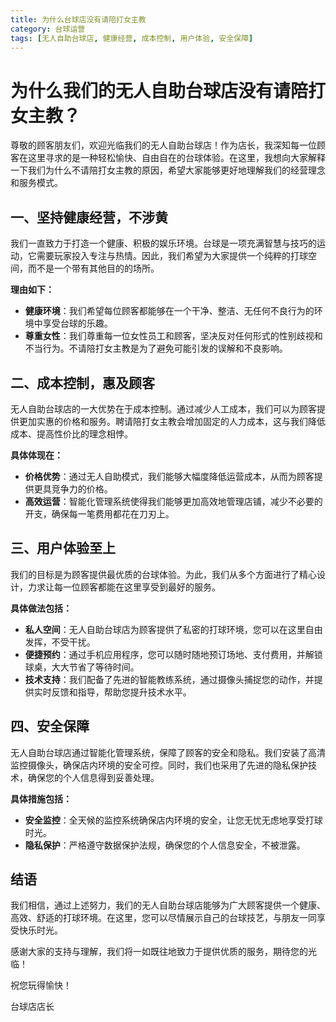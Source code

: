 ```yaml
---
title: 为什么台球店没有请陪打女主教
category: 台球运营
tags: [无人自助台球店, 健康经营, 成本控制, 用户体验, 安全保障]
---
```

# 为什么我们的无人自助台球店没有请陪打女主教？

尊敬的顾客朋友们，欢迎光临我们的无人自助台球店！作为店长，我深知每一位顾客在这里寻求的是一种轻松愉快、自由自在的台球体验。在这里，我想向大家解释一下我们为什么不请陪打女主教的原因，希望大家能够更好地理解我们的经营理念和服务模式。

## 一、坚持健康经营，不涉黄

我们一直致力于打造一个健康、积极的娱乐环境。台球是一项充满智慧与技巧的运动，它需要玩家投入专注与热情。因此，我们希望为大家提供一个纯粹的打球空间，而不是一个带有其他目的的场所。

**理由如下：**

- **健康环境**：我们希望每位顾客都能够在一个干净、整洁、无任何不良行为的环境中享受台球的乐趣。
- **尊重女性**：我们尊重每一位女性员工和顾客，坚决反对任何形式的性别歧视和不当行为。不请陪打女主教是为了避免可能引发的误解和不良影响。

## 二、成本控制，惠及顾客

无人自助台球店的一大优势在于成本控制。通过减少人工成本，我们可以为顾客提供更加实惠的价格和服务。聘请陪打女主教会增加固定的人力成本，这与我们降低成本、提高性价比的理念相悖。

**具体体现在：**

- **价格优势**：通过无人自助模式，我们能够大幅度降低运营成本，从而为顾客提供更具竞争力的价格。
- **高效运营**：智能化管理系统使得我们能够更加高效地管理店铺，减少不必要的开支，确保每一笔费用都花在刀刃上。

## 三、用户体验至上

我们的目标是为顾客提供最优质的台球体验。为此，我们从多个方面进行了精心设计，力求让每一位顾客都能在这里享受到最好的服务。

**具体做法包括：**

- **私人空间**：无人自助台球店为顾客提供了私密的打球环境，您可以在这里自由发挥，不受干扰。
- **便捷预约**：通过手机应用程序，您可以随时随地预订场地、支付费用，并解锁球桌，大大节省了等待时间。
- **技术支持**：我们配备了先进的智能教练系统，通过摄像头捕捉您的动作，并提供实时反馈和指导，帮助您提升技术水平。

## 四、安全保障

无人自助台球店通过智能化管理系统，保障了顾客的安全和隐私。我们安装了高清监控摄像头，确保店内环境的安全可控。同时，我们也采用了先进的隐私保护技术，确保您的个人信息得到妥善处理。

**具体措施包括：**

- **安全监控**：全天候的监控系统确保店内环境的安全，让您无忧无虑地享受打球时光。
- **隐私保护**：严格遵守数据保护法规，确保您的个人信息安全，不被泄露。

## 结语

我们相信，通过上述努力，我们的无人自助台球店能够为广大顾客提供一个健康、高效、舒适的打球环境。在这里，您可以尽情展示自己的台球技艺，与朋友一同享受快乐时光。

感谢大家的支持与理解，我们将一如既往地致力于提供优质的服务，期待您的光临！

祝您玩得愉快！

台球店店长

